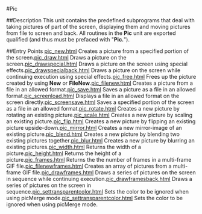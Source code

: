 
#Pic

##Description
This unit contains the predefined subprograms that deal with taking pictures of part of the screen, displaying them and moving pictures from file to screen and back.
All routines in the **Pic** unit are exported qualified (and thus must be prefaced with "**Pic.**").



##Entry Points
[pic_new.html](**New**) Creates a picture from a specified portion of the screen.[pic_draw.html](**Draw**) Draws a picture on the screen.[pic_drawspecial.html](**DrawSpecial**) Draws a picture on the screen using special effects.[pic_drawspecialback.html](**DrawSpecialBack**) Draws a picture on the screen while continuing execution using special effects.[pic_free.html](**Free**) Frees up the picture created by using **New** or **FileNew**.[pic_filenew.html](**FileNew**) Creates a picture from a file in an allowed format.[pic_save.html](**Save**) Saves a picture as a file in an allowed format.[pic_screenload.html](**ScreenLoad**) Displays a file in an allowed format on the screen directly.[pic_screensave.html](**ScreenSave**) Saves a specified portion of the screen as a file in an allowed format.[pic_rotate.html](**Rotate**) Creates a new picture by rotating an existing picture.[pic_scale.html](**Scale**) Creates a new picture by scaling an existing picture.[pic_flip.html](**Flip**) Creates a new picture by flipping an existing picture upside-down.[pic_mirror.html](**Mirror**) Creates a new mirror-image of an existing picture.[pic_blend.html](**Blend**) Creates a new picture by blending two existing pictures together.[pic_blur.html](**Blur**) Creates a new picture by blurring an existing pictures.[pic_width.html](**Width**) Returns the width of a picture.[pic_height.html](**Height**) Returns the height of a picture.[pic_frames.html](**Frames**) Returns the the number of frames in a multi-frame GIF file.[pic_filenewframes.html](**FileNewFrames**) Creates an array of pictures from a multi-frame GIF file.[pic_drawframes.html](**DrawFrames**) Draws a series of pictures on the screen in sequence while continuing execution.[pic_drawframesback.html](**DrawFramesBack**) Draws a series of pictures on the screen in sequence.[pic_settransparentcolor.html](**SetTransparentColor**) Sets the color to be ignored when using picMerge mode.[pic_settransparentcolor.html](**SetTransparentColour**) Sets the color to be ignored when using picMerge mode.


